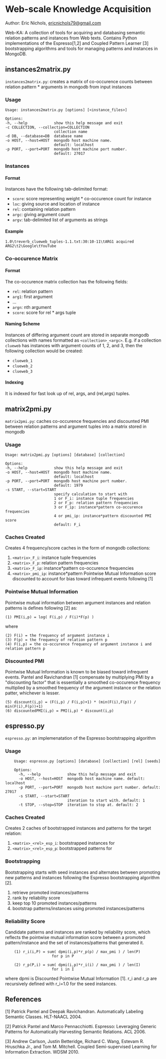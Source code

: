 # Web-scale Knowledge Acquisition

Author: Eric Nichols, <ericnichols79@gmail.com>

Web-KA: A collection of tools for acquiring and databasing semantic relation patterns and instances from Web texts. Contains Python implementations of the Espresso[1,2] and Coupled Pattern Learner [3] bootstrapping algorithms and tools for managing patterns and instances in MongoDB.

## instances2matrix.py

`instances2matrix.py`: creates a matrix of co-occurence counts between relation pattern * arguments in mongodb from input instances

### Usage

	Usage: instances2matrix.py [options] [<instance_files>]

	Options:
  	-h, --help            show this help message and exit
  	-c COLLECTION, --collection=COLLECTION  
  		                  collection name
  	-d DB, --database=DB  database name
  	-o HOST, --host=HOST  mongodb host machine name. 
  						  default: localhost
  	-p PORT, --port=PORT  mongodb host machine port number. 
  						  default: 27017

### Instances

#### Format

Instances have the following tab-delimited format:

* `score`: score representing weight * co-occurence count for instance
* `loc`: giving source and location of instance
* `rel`: containing relation pattern
* `argc`: giving argument count
* `argv`: tab-delimited list of arguments as strings

#### Example

    1.0\treverb_clueweb_tuples-1.1.txt:30:10-11\tARG1 acquired ARG2\t2\Google\tYouTube
     
### Co-occurence Matrix

#### Format
   
The co-occurence matrix collection has the following fields:
     
* `rel`: relation pattern
* `arg1`: first argument
* ...
* `argn`: nth argument
* `score`: score for rel * args tuple

#### Naming Scheme

Instances of differing argument count are stored in separate mongodb collections with names formatted as `<collection>_<argc>`. E.g. if a collection `clueweb` has instances with argument counts of 1, 2, and 3, then the following collection would be created:
 
* `clueweb_1`
* `clueweb_2`
* `clueweb_3`
 
#### Indexing

It is indexed for fast look up of rel, args, and (rel,args) tuples.

## matrix2pmi.py

`matrix2pmi.py`: caches co-occurence frequencies and discounted PMI between relation patterns and argument tuples into a matrix stored in mongodb

### Usage

	Usage: matrix2pmi.py [options] [database] [collection]

	Options:
  	-h, --help            show this help message and exit
  	-o HOST, --host=HOST  mongodb host machine name. 
  						  default: localhost
  	-p PORT, --port=PORT  mongodb host machine port number. 
  						  default: 1979
  	-s START, --start=START
    	                  specify calculation to start with
        	              1 or F_i: instance tuple frequencies
            	          2 or F_p: relation pattern frequencies
                	      3 or F_ip: instance*pattern co-occurence frequencies
	                      4 or pmi_ip: instance*pattern discounted PMI score
                      	  default: F_i

### Caches Created

Creates 4 frequency/score caches in the form of mongodb collections:

1. `<matrix>_F_i`: instance tuple frequencies
2. `<matrix>_F_p`: relation pattern frequencies
3. `<matrix>_F_ip`: instance*pattern co-occurence frequencies
4. `<matrix>_pmi_ip`: instance*pattern Pointwise Mutual Information score discounted to account for bias toward infrequent events following [1]

### Pointwise Mutual Information

Pointwise mutual information between argument instances and relation patterns is defines following [2] as:

	(1) PMI(i,p) = log( F(i,p) / F(i)*F(p) )

where

	(2) F(i) = the frequency of argument instance i
	(3) F(p) = the frequency of relation pattern p
	(4) F(i,p) = the co-occurence frequency of argument instance i and relation pattern p

### Discounted PMI

Pointwise Mutual Information is known to be biased toward infrequent events. Pantel and Ravichandran [1] compensate by multiplying PMI by a "discounting factor" that is essentially a smoothed co-occurence frequency multiplied by a smoothed frequency of the argument instance or the relation patter, whichever is lesser.

	(5) discount(i,p) = (F(i,p) / F(i,p)+1) * (min(F(i),F(p)) / min(F(i),F(p))+1)
	(6) discountedPMI(i,p) = PMI(i,p) * discount(i,p)

## espresso.py

`espresso.py`: an implemenatation of the Espresso bootstrapping algorithm

### Usage

        Usage: espresso.py [options] [database] [collection] [rel] [seeds]

        Options:
          -h, --help            show this help message and exit
          -o HOST, --host=HOST  mongodb host machine name. default: localhost
          -p PORT, --port=PORT  mongodb host machine port number. default: 27017
          -s START, --start=START
                                iteration to start with. default: 1
          -t STOP, --stop=STOP  iteration to stop at. default: 2

### Caches Created

Creates 2 caches of bootstrapped instances and patterns for the target 
relation:

1. `<matrix>_<rel>_esp_i`: bootstrapped instances for <rel>
2. `<matrix>_<rel>_esp_p`: bootstrapped patterns for <rel>

### Bootstrapping

Bootstrapping starts with seed instances and alternates between promoting new
patterns and instances following the Espresso bootstrapping algorithm [2].

1. retrieve promoted instances/patterns
2. rank by reliability score
3. keep top 10 promoted instances/patterns
4. bootstrap patterns/instances using promoted instances/patterns

### Reliability Score

Candidate patterns and instances are ranked by reliability score, which 
reflects the pointwise mutual information score between a promoted 
pattern/instance and the set of instances/patterns that generated it.

        (1) r_i(i,P) = sum( dpmi(i,p)*r_p(p) / max_pmi ) / len(P)
                         for p in P

        (2) r_p(P,i) = sum( dpmi(i,p)*r_i(i) / max_pmi ) / len(I)
                         for i in I

where dpmi is Discounted Pointwise Mutual Information [1].
r_i and r_p are recursively defined with r_i=1.0 for the seed instances.

## References

[1] Patrick Pantel and Deepak Ravichandran.
Automatically Labeling Semantic Classes.
HLT-NAACL 2004.

[2] Patrick Pantel and Marco Pennacchiotti.
Espresso: Leveraging Generic Patterns for Automatically Harvesting Semantic Relations.
ACL 2006.

[3] Andrew Carlson, Justin Betteridge, Richard C. Wang, Estevam R. Hruschka Jr., and Tom M. Mitchell.
Coupled Semi-supervised Learning for Information Extraction.
WDSM 2010.